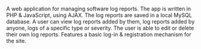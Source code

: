 A web application for managing software log reports. The app is written in PHP & JavaScript, using AJAX. The log reports are saved in a local MySQL database. A user can view log reports added by them, log reports added by anyone, logs of a specific type or severity. The user is able to edit or delete their own log reports.
Features a basic log-in & registration mechanism for the site.

